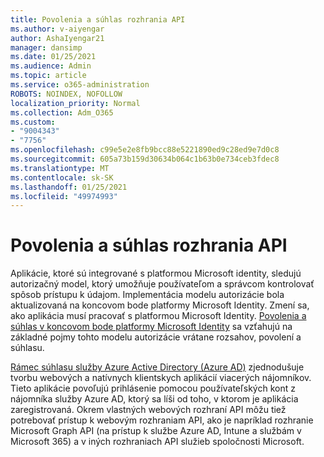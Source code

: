 ```yaml
---
title: Povolenia a súhlas rozhrania API
ms.author: v-aiyengar
author: AshaIyengar21
manager: dansimp
ms.date: 01/25/2021
ms.audience: Admin
ms.topic: article
ms.service: o365-administration
ROBOTS: NOINDEX, NOFOLLOW
localization_priority: Normal
ms.collection: Adm_O365
ms.custom:
- "9004343"
- "7756"
ms.openlocfilehash: c99e5e2e8fb9bcc88e5221890ed9c28ed9e7d0c8
ms.sourcegitcommit: 605a73b159d30634b064c1b63b0e734ceb3fdec8
ms.translationtype: MT
ms.contentlocale: sk-SK
ms.lasthandoff: 01/25/2021
ms.locfileid: "49974993"
---
```

# <a name="api-permissions-and-consent"></a>Povolenia a súhlas rozhrania API

Aplikácie, ktoré sú integrované s platformou Microsoft identity, sledujú autorizačný model, ktorý umožňuje používateľom a správcom kontrolovať spôsob prístupu k údajom. Implementácia modelu autorizácie bola aktualizovaná na koncovom bode platformy Microsoft Identity. Zmení sa, ako aplikácia musí pracovať s platformou Microsoft Identity. [Povolenia a súhlas v koncovom bode platformy Microsoft Identity](https://docs.microsoft.com/azure/active-directory/develop/v2-permissions-and-consent) sa vzťahujú na základné pojmy tohto modelu autorizácie vrátane rozsahov, povolení a súhlasu.

[Rámec súhlasu služby Azure Active Directory (Azure AD)](https://docs.microsoft.com/azure/active-directory/develop/consent-framework) zjednodušuje tvorbu webových a natívnych klientskych aplikácií viacerých nájomníkov. Tieto aplikácie povoľujú prihlásenie pomocou používateľských kont z nájomníka služby Azure AD, ktorý sa líši od toho, v ktorom je aplikácia zaregistrovaná. Okrem vlastných webových rozhraní API môžu tiež potrebovať prístup k webovým rozhraniam API, ako je napríklad rozhranie Microsoft Graph API (na prístup k službe Azure AD, Intune a službám v Microsoft 365) a v iných rozhraniach API služieb spoločnosti Microsoft.


